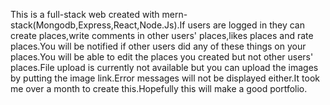 This is a full-stack web created with mern-stack(Mongodb,Express,React,Node.Js).If users are logged in they can create places,write comments in other users' places,likes places and rate places.You will be notified if other users did any of these things on your places.You will be able to edit the places you created but not other users' places.File upload is currently not available but you can upload the images by putting the image link.Error messages will not be displayed either.It took me over a month to create this.Hopefully this will make a good portfolio.

